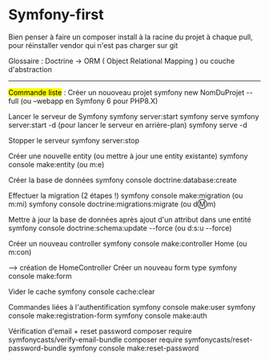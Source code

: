 # Symfony-first

Bien penser à faire un      composer install     à la racine du projet à chaque pull, pour réinstaller
vendor qui n'est pas charger sur git

Glossaire : Doctrine -> ORM ( Object Relational Mapping ) ou couche d'abstraction


---------------------------------------------------------------------


<mark>Commande liste</mark> : 
Créer un nouoveau projet
symfony new NomDuProjet --full (ou –webapp en Symfony 6 pour PHP8.X)

Lancer le serveur de Symfony
symfony server:start
symfony serve
symfony server:start -d (pour lancer le serveur en arrière-plan)
symfony serve -d

Stopper le serveur
symfony server:stop

Créer une nouvelle entity (ou mettre à jour une entity existante)
symfony console make:entity (ou m:e)

Créer la base de données
symfony console doctrine:database:create

Effectuer la migration (2 étapes !)
symfony console make:migration (ou m:mi)
symfony console doctrine:migrations:migrate (ou d:m:m)

Mettre à jour la base de données après ajout d'un attribut dans une entité
symfony console doctrine:schema:update --force (ou d:s:u --force)

Créer un nouveau controller
symfony console make:controller Home (ou m:con)

--> création de HomeController
Créer un nouveau form type
symfony console make:form

Vider le cache
symfony console cache:clear

Commandes liées à l'authentification
symfony console make:user
symfony console make:registration-form
symfony console make:auth

Vérification d'email + reset password
composer require symfonycasts/verify-email-bundle
composer require symfonycasts/reset-password-bundle
symfony console make:reset-password
